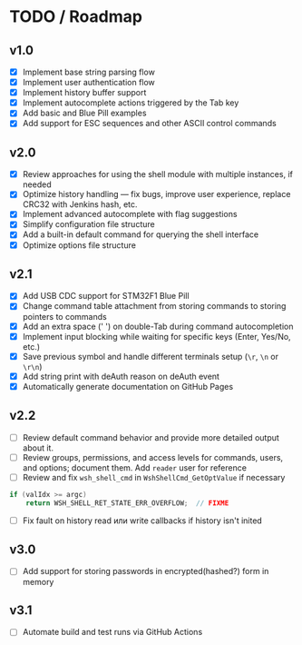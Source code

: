 # TODO / Roadmap

## v1.0

- [x] Implement base string parsing flow
- [x] Implement user authentication flow
- [x] Implement history buffer support
- [x] Implement autocomplete actions triggered by the Tab key
- [x] Add basic and Blue Pill examples
- [x] Add support for ESC sequences and other ASCII control commands

## v2.0

- [x] Review approaches for using the shell module with multiple instances, if needed
- [x] Optimize history handling — fix bugs, improve user experience, replace CRC32 with Jenkins hash, etc.
- [x] Implement advanced autocomplete with flag suggestions
- [x] Simplify configuration file structure
- [x] Add a built-in default command for querying the shell interface
- [x] Optimize options file structure

## v2.1

- [x] Add USB CDC support for STM32F1 Blue Pill
- [x] Change command table attachment from storing commands to storing pointers to commands
- [x] Add an extra space (' ') on double-Tab during command autocompletion
- [x] Implement input blocking while waiting for specific keys (Enter, Yes/No, etc.)
- [x] Save previous symbol and handle different terminals setup (`\r`, `\n` or `\r\n`)
- [x] Add string print with deAuth reason on deAuth event
- [x] Automatically generate documentation on GitHub Pages

## v2.2

- [ ] Review default command behavior and provide more detailed output about it.
- [ ] Review groups, permissions, and access levels for commands, users, and options; document them. Add `reader` user for reference
- [ ] Review and fix `wsh_shell_cmd` in `WshShellCmd_GetOptValue` if necessary

```c
if (valIdx >= argc)
    return WSH_SHELL_RET_STATE_ERR_OVERFLOW;  // FIXME
```

- [ ] Fix fault on history read или write callbacks if history isn't inited

## v3.0

- [ ] Add support for storing passwords in encrypted(hashed?) form in memory

## v3.1

- [ ] Automate build and test runs via GitHub Actions
